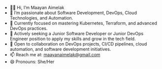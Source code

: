 - 👋🏽 Hi, I’m Maayan Aimelak
- 👀 I’m passionate about Software Development, DevOps, Cloud Technologies, and Automation.
- 🌱 Currently focused on mastering Kubernetes, Terraform, and advanced DevOps practices.
- 💼 Actively seeking a Junior Software Developer or Junior DevOps Engineer position to apply my skills and grow in the tech field.  
- 💞️ Open to collaboration on DevOps projects, CI/CD pipelines, cloud automation, and software development initiatives.
- 📫 Reach me at: maayanaimelak@gmail.com
- 😄 Pronouns: She/Her
<!---
MaayanAimelak28/MaayanAimelak28 is a ✨ special ✨ repository because its `README.md` (this file) appears on your GitHub profile.
You can click the Preview link to take a look at your changes.
--->
